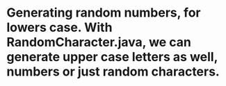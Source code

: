 # Generating random numbers, for lowers case. With RandomCharacter.java, we can generate upper case letters as well, numbers or just random characters.
